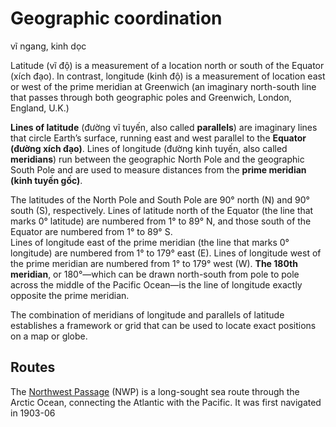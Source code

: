 # Geographic coordination

vĩ ngang, kinh dọc

Latitude (vĩ độ) is a measurement of a location north or south of the Equator (xích đạo). In contrast, longitude (kinh độ) is a measurement of location east or west of the prime meridian at Greenwich (an imaginary north-south line that passes through both geographic poles and Greenwich, London, England, U.K.) 

**Lines of latitude** (đường vĩ tuyến, also called **parallels**) are imaginary lines that circle Earth’s surface, running east and west parallel to the **Equator (đường xích đạo)**. Lines of longitude (đường kinh tuyến, also called **meridians**) run between the geographic North Pole and the geographic South Pole and are used to measure distances from the **prime meridian (kinh tuyến gốc)**. 

The latitudes of the North Pole and South Pole are 90° north (N) and 90° south (S), respectively. Lines of latitude north of the Equator (the line that marks 0° latitude) are numbered from 1° to 89° N, and those south of the Equator are numbered from 1° to 89° S.\
Lines of longitude east of the prime meridian (the line that marks 0° longitude) are numbered from 1° to 179° east (E). Lines of longitude west of the prime meridian are numbered from 1° to 179° west (W). **The 180th meridian**, or 180°—which can be drawn north-south from pole to pole across the middle of the Pacific Ocean—is the line of longitude exactly opposite the prime meridian.

The combination of meridians of longitude and parallels of latitude establishes a framework or grid that can be used to locate exact positions on a map or globe. 

## Routes

The [Northwest Passage](https://en.wikipedia.org/wiki/Northwest_Passage) (NWP) is a long-sought sea route through the Arctic Ocean, connecting the Atlantic with the Pacific. It was first navigated in 1903-06